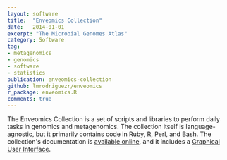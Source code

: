 ```yaml
---
layout: software
title:  "Enveomics Collection"
date:   2014-01-01
excerpt: "The Microbial Genomes Atlas"
category: Software
tag:
- metagenomics
- genomics
- software
- statistics
publication: enveomics-collection
github: lmrodriguezr/enveomics
r_package: enveomics.R
comments: true
---
```


The Enveomics Collection is a set of scripts and libraries to perform daily
tasks in genomics and metagenomics. The collection itself is language-agnostic,
but it primarily contains code in Ruby, R, Perl, and Bash. The collection's
documentation is
[available online](http://enve-omics.ce.gatech.edu/enveomics/docs), and it
includes a
[Graphical User Interface](http://enve-omics.ce.gatech.edu/enveomics/gui).
